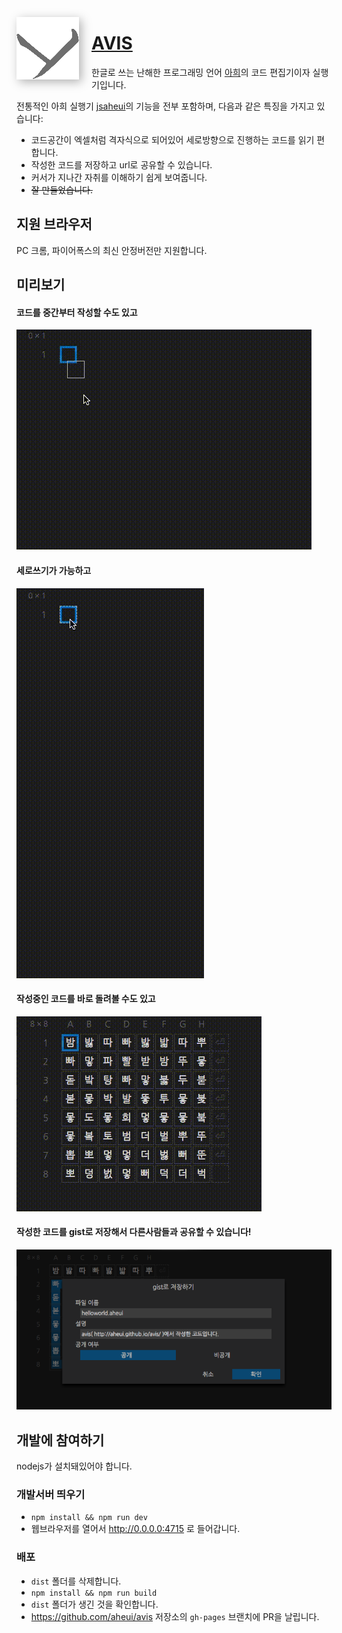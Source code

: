 <img
    src="./aheui.svg"
    align="left"
    width="100"
    height="100"
    style="padding-right: 20px; filter: saturate(0) brightness(6) drop-shadow(4px 4px 8px rgba(0,0,0,0.3));">

# [AVIS](http://aheui.github.io/avis/)
한글로 쓰는 난해한 프로그래밍 언어 [아희](http://aheui.github.io/introduction.ko)의 코드 편집기이자 실행기입니다.

전통적인 아희 실행기 [jsaheui](http://aheui.github.io/jsaheui/jsaheui_ko.html)의 기능을 전부 포함하며, 다음과 같은 특징을 가지고 있습니다:

- 코드공간이 엑셀처럼 격자식으로 되어있어 세로방향으로 진행하는 코드를 읽기 편합니다.
- 작성한 코드를 저장하고 url로 공유할 수 있습니다.
- 커서가 지나간 자취를 이해하기 쉽게 보여줍니다.
- <del>잘 만들었습니다.</del>

## 지원 브라우저
PC 크롬, 파이어폭스의 최신 안정버전만 지원합니다.

## 미리보기
#### 코드를 중간부터 작성할 수도 있고
![중간부터 작성할 수도 있어요 우왕](./readme/중간부터.gif)

#### 세로쓰기가 가능하고
![세로로 코드를 작성할 수 있어요](./readme/세로쓰기.gif)

#### 작성중인 코드를 바로 돌려볼 수도 있고
![커서가 지나간 자취를 화면에 그려줘요](./readme/실행경로.gif)

#### 작성한 코드를 gist로 저장해서 다른사람들과 공유할 수 있습니다!
![gist로 저장할 수 있어요](./readme/저장하기.png)

## 개발에 참여하기
nodejs가 설치돼있어야 합니다.

### 개발서버 띄우기
- `npm install && npm run dev`
- 웹브라우저를 열어서 <http://0.0.0.0:4715> 로 들어갑니다.

### 배포
- `dist` 폴더를 삭제합니다.
- `npm install && npm run build`
- `dist` 폴더가 생긴 것을 확인합니다.
- https://github.com/aheui/avis 저장소의 `gh-pages` 브랜치에 PR을 날립니다.
